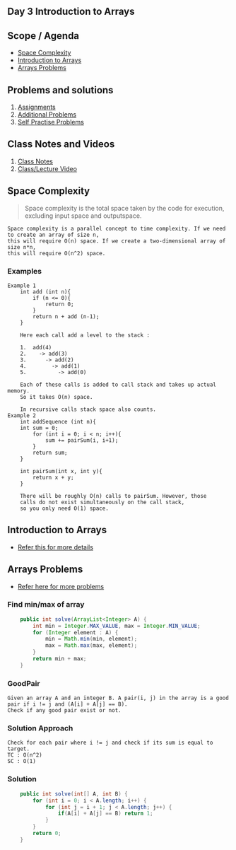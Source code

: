 ## Day 3 Introduction to Arrays

## Scope / Agenda
- [Space Complexity](#space-complexity)
- [Introduction to Arrays](#introduction-to-arrays)
- [Arrays Problems](#arrays-problems)
  

## Problems and solutions

1. [Assignments](https://github.com/rajpiyush220/Algorithms/tree/master/problems/src/main/java/com/learning/scaler/intermediate/intro/arrays/assignment)
2. [Additional Problems](https://github.com/rajpiyush220/Algorithms/tree/master/problems/src/main/java/com/learning/scaler/intermediate/intro/arrays/additional)
3. [Self Practise Problems]()

## Class Notes and Videos

1. [Class Notes](../../class_Notes/DSA%20Intermediate%20Notes/3%20Intro%20to%20Arrays(%2028-08-23).pdf)
2. [Class/Lecture Video](https://www.youtube.com/watch?v=T2yu0FGJFmc)


## Space Complexity
> Space complexity is the total space taken by the code for execution, excluding input space and outputspace.

    Space complexity is a parallel concept to time complexity. If we need to create an array of size n, 
    this will require O(n) space. If we create a two-dimensional array of size n*n, 
    this will require O(n^2) space.
### Examples
    Example 1
        int add (int n){
            if (n <= 0){
                return 0;
            }
            return n + add (n-1);
        }

        Here each call add a level to the stack :

        1.  add(4)
        2.    -> add(3)
        3.      -> add(2)
        4.        -> add(1)
        5.          -> add(0)

        Each of these calls is added to call stack and takes up actual memory.
        So it takes O(n) space.

        In recursive calls stack space also counts.
    Example 2
        int addSequence (int n){
        int sum = 0;
            for (int i = 0; i < n; i++){
                sum += pairSum(i, i+1);
            }
            return sum;
        }

        int pairSum(int x, int y){
            return x + y;
        }

        There will be roughly O(n) calls to pairSum. However, those 
        calls do not exist simultaneously on the call stack,
        so you only need O(1) space.

## Introduction to Arrays
* [Refer this for more details](https://www.geeksforgeeks.org/arrays-in-java/)

## Arrays Problems
* [Refer here for more problems](https://www.geeksforgeeks.org/arrays-in-java/#practice)
### Find min/max of array
```java
    public int solve(ArrayList<Integer> A) {
        int min = Integer.MAX_VALUE, max = Integer.MIN_VALUE;
        for (Integer element : A) {
            min = Math.min(min, element);
            max = Math.max(max, element);
        }
        return min + max;
    }
```
### GoodPair
    Given an array A and an integer B. A pair(i, j) in the array is a good pair if i != j and (A[i] + A[j] == B).
    Check if any good pair exist or not.
### Solution Approach
    Check for each pair where i != j and check if its sum is equal to target.
    TC : O(n^2)
    SC : O(1)
### Solution
```java
    public int solve(int[] A, int B) {
        for (int i = 0; i < A.length; i++) {
            for (int j = i + 1; j < A.length; j++) {
                if(A[i] + A[j] == B) return 1;
            }
        }
        return 0;
    }
```

